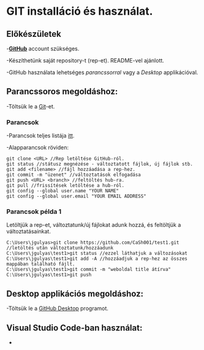 # GIT installáció és használat.

## Előkészületek

-[**GitHub**](https://github.com/) account szükséges.

-Készíthetünk saját repository-t (rep-et). README-vel ajánlott.

-GitHub használata lehetséges _parancssorral_ vagy a _Desktop_ applikációval.


## Parancssoros megoldáshoz:
-Töltsük le a [Git](https://git-scm.com/download/win)-et.

### Parancsok

-Parancsok teljes listája [itt](https://confluence.atlassian.com/bitbucketserver/basic-git-commands-776639767.html).

-Alapparancsok röviden:

```
git clone <URL> //Rep letöltése GitHub-ról.
git status //státusz megnézése - változtatott fájlok, új fájlok stb.
git add <filename> //fájl hozzáadása a rep-hez.
git commit -m "üzenet" //változtatások elfogadása
git push <URL> <branch> //feltöltés hub-ra.
git pull //frissítések letöltése a hub-ról.
git config --global user.name "YOUR NAME"
git config --global user.email "YOUR EMAIL ADDRESS"

```






### Parancsok példa 1

Letöltjük a rep-et, változtatunk/új fájlokat adunk hozzá, és feltöltjük a változtatásainkat.
```
C:\Users\jgulyas>git clone https://github.com/CaSh001/test1.git //letöltés után változtatunk/hozzáadunk
C:\Users\jgulyas\test1>git status //ezzel láthatjuk a változásokat
C:\Users\jgulyas\test1>git add -A //hozzáadjuk a rep-hez az összes mappában található fájlt.
C:\Users\jgulyas\test1>git commit -m "weboldal title átírva"
C:\Users\jgulyas\test1>git push
```


## Desktop applikációs megoldáshoz:

-Töltsük le a [GitHub Desktop](https://desktop.github.com/) programot.


## Visual Studio Code-ban használat:
-